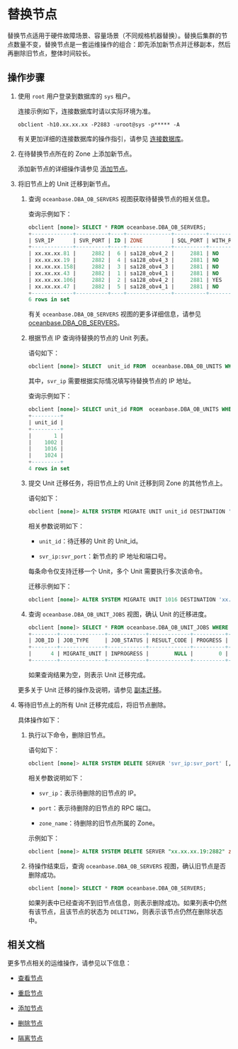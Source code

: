 # 替换节点

替换节点适用于硬件故障场景、容量场景（不同规格机器替换）。替换后集群的节点数量不变，替换节点是一套运维操作的组合：即先添加新节点并迁移副本，然后再删除旧节点，整体时间较长。

## 操作步骤

1. 使用 `root` 用户登录到数据库的 `sys` 租户。

   连接示例如下，连接数据库时请以实际环境为准。

   ```shell
   obclient -h10.xx.xx.xx -P2883 -uroot@sys -p***** -A
   ```

   有关更加详细的连接数据库的操作指引，请参见 [连接数据库](../../../3.develop/1.application-development-based-on-mysql-mode/1.database-connection-of-mysql/1.connection-mode-overview.md)。

2. 在待替换节点所在的 Zone 上添加新节点。

   添加新节点的详细操作请参见 [添加节点](4.add-a-node.md)。

3. 将旧节点上的 Unit 迁移到新节点。

   1. 查询 `oceanbase.DBA_OB_SERVERS` 视图获取待替换节点的相关信息。

      查询示例如下：

      ```sql
      obclient [none]> SELECT * FROM oceanbase.DBA_OB_SERVERS;
      +-------------+----------+----+--------------+----------+-----------------+--------+----------------------------+-----------+-----------------------+----------------------------+----------------------------+-------------------------------------------------------------------------------------------+
      | SVR_IP      | SVR_PORT | ID | ZONE         | SQL_PORT | WITH_ROOTSERVER | STATUS | START_SERVICE_TIME         | STOP_TIME | BLOCK_MIGRATE_IN_TIME | CREATE_TIME                | MODIFY_TIME                | BUILD_VERSION                                                                             |
      +-------------+----------+----+--------------+----------+-----------------+--------+----------------------------+-----------+-----------------------+----------------------------+----------------------------+-------------------------------------------------------------------------------------------+
      | xx.xx.xx.81 |     2882 |  6 | sa128_obv4_2 |     2881 | NO              | ACTIVE | 2022-12-30 16:17:03.173519 | NULL      | NULL                  | 2022-12-30 16:08:04.749100 | 2023-01-04 11:48:36.589270 | 4.0.0.0_101000022022120716-0d7927892ad6d830e28437af099f018b0ad9a322(Dec  7 2022 16:22:15) |
      | xx.xx.xx.19 |     2882 |  4 | sa128_obv4_3 |     2881 | NO              | ACTIVE | 2022-12-30 16:36:35.567437 | NULL      | NULL                  | 2022-12-30 16:08:02.755200 | 2023-01-04 14:13:36.976548 | 4.0.0.0_101000022022120716-0d7927892ad6d830e28437af099f018b0ad9a322(Dec  7 2022 16:22:15) |
      | xx.xx.xx.158|     2882 |  3 | sa128_obv4_3 |     2881 | NO              | ACTIVE | 2022-12-12 12:42:00.054759 | NULL      | NULL                  | 2022-11-03 15:37:09.530894 | 2022-12-22 14:43:26.717736 | 4.0.0.0_101000022022120716-0d7927892ad6d830e28437af099f018b0ad9a322(Dec  7 2022 16:22:15) |
      | xx.xx.xx.43 |     2882 |  1 | sa128_obv4_1 |     2881 | NO              | ACTIVE | 2022-12-12 12:25:17.555651 | NULL      | NULL                  | 2022-11-03 15:37:08.990683 | 2022-12-12 12:25:18.553763 | 4.0.0.0_101000022022120716-0d7927892ad6d830e28437af099f018b0ad9a322(Dec  7 2022 16:22:15) |
      | xx.xx.xx.106|     2882 |  2 | sa128_obv4_2 |     2881 | YES             | ACTIVE | 2022-12-12 11:46:37.222980 | NULL      | NULL                  | 2022-11-03 15:37:09.490511 | 2022-12-12 11:47:31.075335 | 4.0.0.0_101000022022120716-0d7927892ad6d830e28437af099f018b0ad9a322(Dec  7 2022 16:22:15) |
      | xx.xx.xx.47 |     2882 |  5 | sa128_obv4_1 |     2881 | NO              | ACTIVE | 2022-12-30 16:25:45.420996 | NULL      | NULL                  | 2022-12-30 16:08:03.928478 | 2023-01-04 11:48:36.578231 | 4.0.0.0_101000022022120716-0d7927892ad6d830e28437af099f018b0ad9a322(Dec  7 2022 16:22:15) |
      +-------------+----------+----+--------------+----------+-----------------+--------+----------------------------+-----------+-----------------------+----------------------------+----------------------------+-------------------------------------------------------------------------------------------+
      6 rows in set
      ```

      有关 `oceanbase.DBA_OB_SERVERS` 视图的更多详细信息，请参见 [oceanbase.DBA_OB_SERVERS](../../../7.reference/5.system-reference/4.system-view-for-mysql/2.dictionary-view-5/50.oceanbase-dba_ob_servers.md)。
   
   2. 根据节点 IP 查询待替换的节点的 Unit 列表。

      语句如下：

      ```sql
      obclient [none]> SELECT  unit_id FROM  oceanbase.DBA_OB_UNITS WHERE SVR_IP = 'svr_ip';
      ```

      其中，`svr_ip` 需要根据实际情况填写待替换节点的 IP 地址。

      查询示例如下：

      ```sql
      obclient [none]> SELECT unit_id FROM  oceanbase.DBA_OB_UNITS WHERE SVR_IP = 'xx.xx.xx.19';
      +---------+
      | unit_id |
      +---------+
      |       1 |
      |    1002 |
      |    1016 |
      |    1024 |
      +---------+
      4 rows in set
      ```

   2. 提交 Unit 迁移任务，将旧节点上的 Unit 迁移到同 Zone 的其他节点上。

      语句如下：

      ```sql
      obclient [none]> ALTER SYSTEM MIGRATE UNIT unit_id DESTINATION 'svr_ip:svr_port';
      ```

      相关参数说明如下：

      * `unit_id`：待迁移的 Unit 的 Unit_id。

      * `svr_ip:svr_port`：新节点的 IP 地址和端口号。

      每条命令仅支持迁移一个 Unit，多个 Unit 需要执行多次该命令。

      迁移示例如下：
      
      ```sql
      obclient [none]> ALTER SYSTEM MIGRATE UNIT 1016 DESTINATION 'xx.xx.xx.156:2882';
      ```

   3. 查询 `oceanbase.DBA_OB_UNIT_JOBS` 视图，确认 Unit 的迁移进度。

      ```sql
      obclient [none]> SELECT * FROM oceanbase.DBA_OB_UNIT_JOBS WHERE JOB_TYPE = 'MIGRATE_UNIT';
      +--------+--------------+------------+-------------+----------+----------------------------+----------------------------+-----------+---------+----------+------------+------------+-------------+
      | JOB_ID | JOB_TYPE     | JOB_STATUS | RESULT_CODE | PROGRESS | START_TIME                 | MODIFY_TIME                | TENANT_ID | UNIT_ID | SQL_TEXT | EXTRA_INFO | RS_SVR_IP  | RS_SVR_PORT |
      +--------+--------------+------------+-------------+----------+----------------------------+----------------------------+-----------+---------+----------+------------+------------+-------------+
      |      4 | MIGRATE_UNIT | INPROGRESS |        NULL |        0 | 2023-01-04 17:22:02.208219 | 2023-01-04 17:22:02.208219 |      1004 |    1006 | NULL     | NULL       |xx.xx.xx.106|        2882 |
      +--------+--------------+------------+-------------+----------+----------------------------+----------------------------+-----------+---------+----------+------------+------------+-------------+
      ```
      
      如果查询结果为空，则表示 Unit 迁移完成。

   更多关于 Unit 迁移的操作及说明，请参见 [副本迁移](暂时无法加链接)。

4. 等待旧节点上的所有 Unit 迁移完成后，将旧节点删除。

   具体操作如下：

   1. 执行以下命令，删除旧节点。

      语句如下：

      ```sql
      obclient [none]> ALTER SYSTEM DELETE SERVER 'svr_ip:svr_port' [,'svr_ip:svr_port'...] [ZONE [=] 'zone_name']
      ```

      相关参数说明如下：

      * `svr_ip`：表示待删除的旧节点的 IP。

      * `port`：表示待删除的旧节点的 RPC 端口。

      * `zone_name`：待删除的旧节点所属的 Zone。

      示例如下：

      ```sql
      obclient [none]> ALTER SYSTEM DELETE SERVER "xx.xx.xx.19:2882" zone='zone1'
      ```

   2. 待操作结束后，查询 `oceanbase.DBA_OB_SERVERS` 视图，确认旧节点是否删除成功。

      ```sql
      obclient [none]> SELECT * FROM oceanbase.DBA_OB_SERVERS;
      ```

      如果列表中已经查询不到旧节点信息，则表示删除成功。如果列表中仍然有该节点，且该节点的状态为 `DELETING`，则表示该节点仍然在删除状态中。

## 相关文档

更多节点相关的运维操作，请参见以下信息：

* [查看节点](2.view-an-observer.md)

* [重启节点](3.restart-a-node.md)

* [添加节点](2.add-a-node.md)

* [删除节点](5.delete-a-node.md)

* [隔离节点](6.isolation-a-node.md)